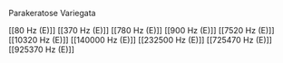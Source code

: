 Parakeratose Variegata

[[80 Hz (E)]]
[[370 Hz (E)]]
[[780 Hz (E)]]
[[900 Hz (E)]]
[[7520 Hz (E)]]
[[10320 Hz (E)]]
[[140000 Hz (E)]]
[[232500 Hz (E)]]
[[725470 Hz (E)]]
[[925370 Hz (E)]]